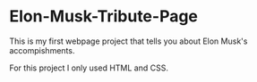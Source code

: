 # Elon-Musk-Tribute-Page

This is my first webpage project that tells you about Elon Musk's accompishments.

For this project I only used HTML and CSS.
